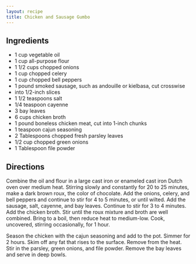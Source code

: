 ```yaml
---
layout: recipe
title: Chicken and Sausage Gumbo
---
```


## Ingredients

* 1 cup vegetable oil
* 1 cup all-purpose flour
* 1 1/2 cups chopped onions
* 1 cup chopped celery
* 1 cup chopped bell peppers
* 1 pound smoked sausage, such as andouille or kielbasa, cut crosswise
* into 1/2-inch slices
* 1 1/2 teaspoons salt
* 1/4 teaspoon cayenne
* 3 bay leaves
* 6 cups chicken broth
* 1 pound boneless chicken meat, cut into 1-inch chunks
* 1 teaspoon cajun seasoning
* 2 Tablespoons chopped fresh parsley leaves
* 1/2 cup chopped green onions
* 1 Tablespoon file powder

## Directions

Combine the oil and flour in a large cast iron or enameled cast iron
Dutch oven over medium heat. Stirring slowly and constantly for 20 to 25
minutes, make a dark brown roux, the color of chocolate. Add the onions,
celery, and bell peppers and continue to stir for 4 to 5 minutes, or
until wilted. Add the sausage, salt, cayenne, and bay leaves. Continue
to stir for 3 to 4 minutes. Add the chicken broth. Stir until the roux
mixture and broth are well combined. Bring to a boil, then reduce heat
to medium-low. Cook, uncovered, stirring occasionally, for 1 hour.

Season the chicken with the cajun seasoning and add to the pot. Simmer
for 2 hours. Skim off any fat that rises to the surface. Remove from the
heat. Stir in the parsley, green onions, and file powder. Remove the bay
leaves and serve in deep bowls.
